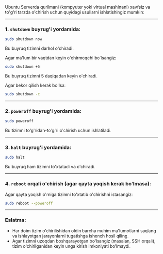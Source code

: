 Ubuntu Serverda qurilmani (kompyuter yoki virtual mashinani) xavfsiz va to'g'ri tarzda o'chirish uchun quyidagi usullarni ishlatishingiz mumkin:

---

### **1. `shutdown` buyrug'i yordamida:**
```bash
sudo shutdown now
```
Bu buyruq tizimni darhol o'chiradi.

Agar ma'lum bir vaqtdan keyin o'chirmoqchi bo'lsangiz:
```bash
sudo shutdown +5
```
Bu buyruq tizimni 5 daqiqadan keyin o'chiradi.

Agar bekor qilish kerak bo'lsa:
```bash
sudo shutdown -c
```

---

### **2. `poweroff` buyrug'i yordamida:**
```bash
sudo poweroff
```
Bu tizimni to'g'ridan-to'g'ri o'chirish uchun ishlatiladi.

---

### **3. `halt` buyrug'i yordamida:**
```bash
sudo halt
```
Bu buyruq ham tizimni to'xtatadi va o'chiradi.

---

### **4. `reboot` orqali o'chirish (agar qayta yoqish kerak bo'lmasa):**
Agar qayta yoqish o'rniga tizimni to'xtatib o'chirishni istasangiz:
```bash
sudo reboot --poweroff
```

---

### Eslatma:
- Har doim tizim o'chirilishidan oldin barcha muhim ma'lumotlarni saqlang va ishlayotgan jarayonlarni tugatishga ishonch hosil qiling.
- Agar tizimni uzoqdan boshqarayotgan bo'lsangiz (masalan, SSH orqali), tizim o'chirilganidan keyin unga kirish imkoniyati bo'lmaydi.
